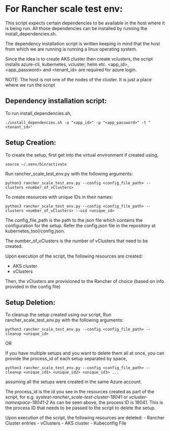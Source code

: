 # For Rancher scale test env:

This script expects certain dependencies to be available in the host where it is being run. All those dependencies can be installed by running the install_dependencies.sh.

The dependency installation script is written keeping in mind that the host from which we are running is running a linux operating system.

Since the idea is to create AKS cluster then create vclusters, the script installs azure-cli, kubernetes, vcluster, helm etc. <app_id>, <app_password> and <tenant_id> are required for azure login.

NOTE: The host is not one of the nodes of the cluster. It is just a place where we run the script

## Dependency installation script:

To run install_dependencies.sh,
```aiignore
./install_dependencies.sh -a "<app_id>" -p "<app_password>" -t "<tenant_id>"
```

## Setup Creation:

To create the setup, first get into the virtual environment if created using,
```aiignore
source ~/.venv/bin/activate
```

Run rancher_scale_test_env.py with the following arguments:
```aiignore
python3 rancher_scale_test_env.py --config <config_file_path> --clusters <number_of_vClusters>
```
To create resources with unique IDs in their names:
```aiignore
python3 rancher_scale_test_env.py --config <config_file_path> --clusters <number_of_vClusters> --uid <unique_id>
```
The config_file_path is the path to the json file which contains the configuration for the setup. Refer the config.json file in the repository at kubernetes_tool/config.json.

The number_of_vClusters is the number of vClusters that need to be created.

Upon execution of the script, the following resources are created:
   - AKS cluster
   - vClusters

Then, the vClusters are provisioned to the Rancher of choice (based on info provided in the config file)

## Setup Deletion:

To cleanup the setup created using our script, Run rancher_scale_test_env.py with the following arguments:
```aiignore
python3 rancher_scale_test_env.py --config <config_file_path> --cleanup <unique_id>
```
OR

If you have multiple setups and you want to delete them all at once, you can provide the process_id of each setup separated by space,
```aiignore
python3 rancher_scale_test_env.py --config <config_file_path> --cleanup <unique_id1> <unique_id2> <unique_id3> ...
```
assuming all the setups were created in the same Azure account.

The process_id is the id you see in the resources created as part of the script, 
for e.g. _systest-rancher_scale-test-cluster-18041_ or _vcluster-namespace-18041-2_
As can be seen above, the process ID is 18041. This is the process ID that needs to be passed to the script to delete the setup.

Upon execution of the script, the following resources are deleted:
    - Rancher Cluster entries
    - vClusters
    - AKS cluster
    - Kubeconfig File

